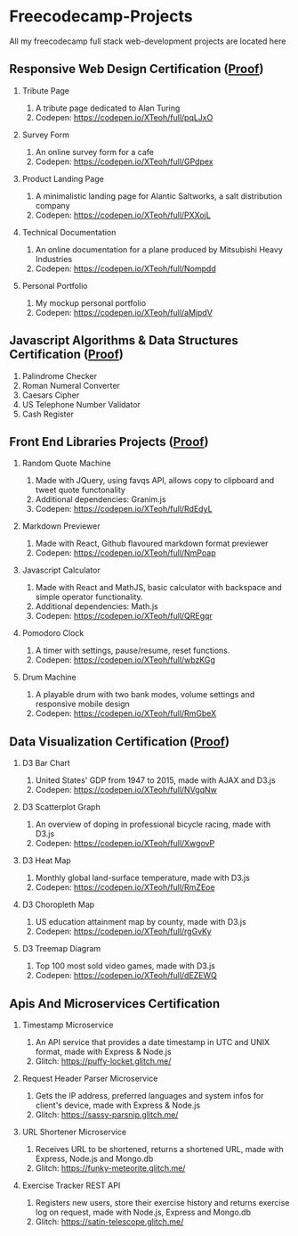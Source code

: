 # Freecodecamp-Projects
All my freecodecamp full stack web-development projects are located here

Responsive Web Design Certification ([Proof](https://www.freecodecamp.org/certification/mrgernae/responsive-web-design))
---
1. Tribute Page
   1. A tribute page dedicated to Alan Turing
   2. Codepen: https://codepen.io/XTeoh/full/pqLJxO
  
2. Survey Form
   1. An online survey form for a cafe
   2. Codepen: https://codepen.io/XTeoh/full/GPdpex
  
3. Product Landing Page
   1. A minimalistic landing page for Alantic Saltworks, a salt distribution company
   2. Codepen: https://codepen.io/XTeoh/full/PXXojL
   
4. Technical Documentation
   1. An online documentation for a plane produced by Mitsubishi Heavy Industries
   2. Codepen: https://codepen.io/XTeoh/full/Nompdd
   
5. Personal Portfolio
   1. My mockup personal portfolio
   2. Codepen: https://codepen.io/XTeoh/full/aMjpdV
   

Javascript Algorithms & Data Structures Certification ([Proof](https://www.freecodecamp.org/certification/mrgernae/javascript-algorithms-and-data-structures))
---
1. Palindrome Checker
2. Roman Numeral Converter
3. Caesars Cipher
4. US Telephone Number Validator
5. Cash Register


Front End Libraries Projects ([Proof](https://www.freecodecamp.org/certification/mrgernae/front-end-libraries))
---
1. Random Quote Machine
   1. Made with JQuery, using favqs API, allows copy to clipboard and tweet quote functonality
   2. Additional dependencies: Granim.js
   3. Codepen: https://codepen.io/XTeoh/full/RdEdyL
   
2. Markdown Previewer
   1. Made with React, Github flavoured markdown format previewer
   2. Codepen: https://codepen.io/XTeoh/full/NmPoap
   
3. Javascript Calculator
   1. Made with React and MathJS, basic calculator with backspace and simple operator functionality.
   2. Additional dependencies: Math.js
   3. Codepen: https://codepen.io/XTeoh/full/QREgqr
  
4. Pomodoro Clock
   1. A timer with settings, pause/resume, reset functions.
   2. Codepen: https://codepen.io/XTeoh/full/wbzKGg
   
5. Drum Machine
   1. A playable drum with two bank modes, volume settings and responsive mobile design
   2. Codepen: https://codepen.io/XTeoh/full/RmGbeX

Data Visualization Certification ([Proof](https://www.freecodecamp.org/certification/mrgernae/data-visualization))
---
1. D3 Bar Chart
   1. United States' GDP from 1947 to 2015, made with AJAX and D3.js
   2. Codepen: https://codepen.io/XTeoh/full/NVgqNw
   
2. D3 Scatterplot Graph
   1. An overview of doping in professional bicycle racing, made with D3.js
   2. Codepen: https://codepen.io/XTeoh/full/XwgovP
   
3. D3 Heat Map
   1. Monthly global land-surface temperature, made with D3.js
   2. Codepen: https://codepen.io/XTeoh/full/RmZEoe
   
4. D3 Choropleth Map
   1. US education attainment map by county, made with D3.js
   2. Codepen: https://codepen.io/XTeoh/full/rgGvKy
   
5. D3 Treemap Diagram
   1. Top 100 most sold video games, made with D3.js
   2. Codepen: https://codepen.io/XTeoh/full/dEZEWQ
   
Apis And Microservices Certification
---
1. Timestamp Microservice
   1. An API service that provides a date timestamp in UTC and UNIX format, made with Express & Node.js
   2. Glitch: https://puffy-locket.glitch.me/
   
2. Request Header Parser Microservice
   1. Gets the IP address, preferred languages and system infos for client's device, made with Express & Node.js
   2. Glitch: https://sassy-parsnip.glitch.me/
   
3. URL Shortener Microservice
   1. Receives URL to be shortened, returns a shortened URL, made with Express, Node.js and Mongo.db
   2. Glitch: https://funky-meteorite.glitch.me/
   
4. Exercise Tracker REST API
   1. Registers new users, store their exercise history and returns exercise log on request, made with Node.js, Express and Mongo.db
   2. Glitch: https://satin-telescope.glitch.me/

